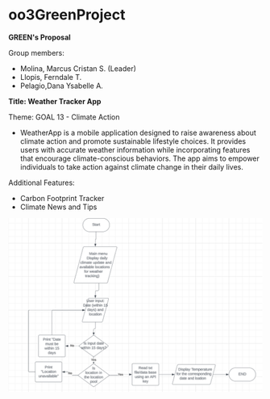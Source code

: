 # oo3GreenProject

**GREEN's Proposal**

Group members:
- Molina, Marcus Cristan S. (Leader)
- Llopis, Ferndale T.
- Pelagio,Dana Ysabelle A.

**Title: Weather Tracker App**

Theme: GOAL 13 - Climate Action

- WeatherApp is a mobile application designed to raise awareness about climate action and promote sustainable lifestyle choices. It provides users with accurate weather information while incorporating features that encourage climate-conscious behaviors. The app aims to empower individuals to take action against climate change in their daily lives.

Additional Features:
- Carbon Footprint Tracker
- Climate News and Tips

![Alt text](/flowchart.png)
